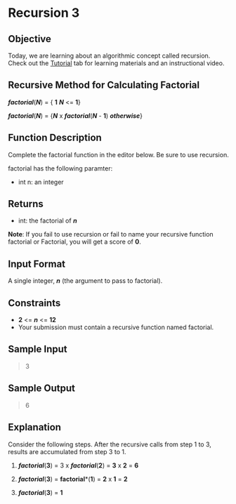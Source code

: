 # Recursion 3

## Objective
Today, we are learning about an algorithmic concept called recursion. Check out the [Tutorial](https://www.hackerrank.com/challenges/30-recursion/tutorial) tab for learning materials and an instructional video.

## Recursive Method for Calculating Factorial 

***factorial***(***N***) = { **1**      ***N*** <= **1**}

***factorial***(***N***) = {***N*** x ***factorial***(***N*** - **1**) ***otherwise***}

## Function Description 
Complete the factorial function in the editor below. Be sure to use recursion.

factorial has the following paramter:

* int n: an integer

## Returns
* int: the factorial of ***n***

**Note**: If you fail to use recursion or fail to name your recursive function factorial or Factorial, you will get a score of **0**.

## Input Format
A single integer, ***n*** (the argument to pass to factorial).

## Constraints
* **2** <= ***n*** <= **12**
* Your submission must contain a recursive function named factorial.

## Sample Input
> 3

## Sample Output
> 6

## Explanation
Consider the following steps. After the recursive calls from step 1 to 3, results are accumulated from step 3 to 1.

1. ***factorial***(**3**) = 3 x ***factorial***(**2**) = **3** x **2** = **6**

2. ***factorial***(**3**) = **factorial***(**1**) = **2** x **1** = **2**

3. ***factorial***(**3**) = **1**
